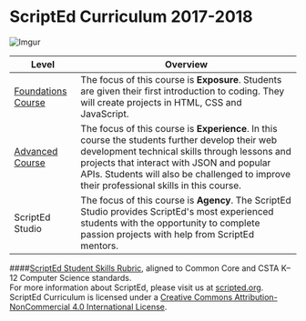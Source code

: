 
# ScriptEd Curriculum 2017-2018
![Imgur](http://i.imgur.com/KxRicIt.png)

|Level|Overview|
|----|----|
|[Foundations Course](foundations)| The focus of this course is **Exposure**. Students are given their first introduction to coding. They will create projects in HTML, CSS and JavaScript.|
|[Advanced Course](year2)| The focus of this course is **Experience**. In this course the students further develop their web development technical skills through lessons and projects that interact with JSON and popular APIs. Students will also be challenged to improve their professional skills in this course.|
|ScriptEd Studio| The focus of this course is **Agency**. The ScriptEd Studio provides ScriptEd's most experienced students with the opportunity to complete passion projects with help from ScriptEd mentors.|

####<a href="LINK HERE">ScriptEd Student Skills Rubric</a>, aligned to Common Core and CSTA K–12 Computer Science standards.
<br>
For more information about ScriptEd, please visit us at [scripted.org](https://www.scripted.org). 
<br>
ScriptEd Curriculum is licensed under a <a rel="license" href="http://creativecommons.org/licenses/by-nc/4.0/">Creative Commons Attribution-NonCommercial 4.0 International License</a>. 
